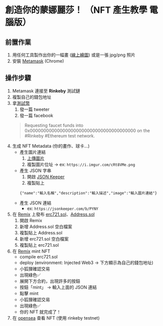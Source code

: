 # 創造你的蒙娜麗莎！ （NFT 產生教學 電腦版）

## 前置作業

1. 用任何工具製作出你的一幅畫 ([線上繪圖](https://www.autodraw.com/)) 或是一張 jpg/png 照片
1. 安裝 [Metamask](https://metamask.io/download.html) (Chrome)

## 操作步驟

1. Metamask 連接至 **Rinkeby** 測試鏈
1. 複製自己的錢包地址
1. 拿[測試幣](https://faucet.rinkeby.io/)
    1. 發一篇 tweeter
    2. 發一篇 facebook
    > Requesting faucet funds into 0x000000000000000000000000000000000000000 on the #Rinkeby #Ethereum test network.
1. 生成 NFT Metadata (你的畫作、球卡...)
    - 產生圖片連結 
        1. [上傳圖片](https://imgur.com/upload) 
        2. 複製圖片位址 →  ex: `https://i.imgur.com/cRt8VMe.png`
    - 產生 JSON 字串
        1. 開啟 [JSON Keeper](https://jsonkeeper.com/) 
        1. 複製貼上 
        ```
        {"name":"輸入名稱","description":"輸入描述","image":"輸入圖片連結"}
        ```
    - 產生 JSON 連結 
        - ex: `https://jsonkeeper.com/b/PYNY`
1. 在 [Remix](http://remix.ethereum.org/) 上發布 [erc721.sol](./erc721.sol)、[Address.sol](,/Address.sol)
    1. 開啟 Remix
    2. 新增 Address.sol 空白檔案
    3. 複製貼上 Address.sol
    4. 新增 erc721.sol 空白檔案
    3. 複製貼上 erc721.sol
1. 在 [Remix](http://remix.ethereum.org/) mint NFT
    - compile erc721.sol
    - deploy (environment: Injected Web3 -> 下方顯示為自己的錢包地址)
    - 小狐狸確認交易
    - 出現綠色✅
    - 展開下方合約，出現許多的按鈕
    - 按鈕「mint」 → 輸入上面的 JSON 連結
    - 點擊 mint
    - 小狐狸確認交易
    - 出現綠色✅
    - 你的 NFT 就完成了！
1. 在 [opensea](https://testnets.opensea.io/account) 查看 NFT (使用 rinkeby testnet)

